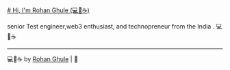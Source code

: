 
<a href="[https://www.w3schools.com](https://xylitedge.github.io/rohanghule.in/)"># Hi, I'm Rohan Ghule (💻💖☕)</a>





senior Test engineer,web3 enthusiast, and technopreneur from the India . 💻💖☕


---

💻💖☕ by [Rohan Ghule](https://www.xylitedge.com) | 🙏

[personal website]: [https://rohanghule.com](https://xylitedge.github.io/rohanghule.in/)
[business website]: https://xylitedge.com.com
[biolink]: https://bio.link/xylitedge
[facebook]: https://facebook.com/xylitedgeofficial
[twitter]: https://twitter.com/xylitedge
[instagram]: https://instagram.com/xylitedge
[youtube]: https://youtube.com/xylitedge



